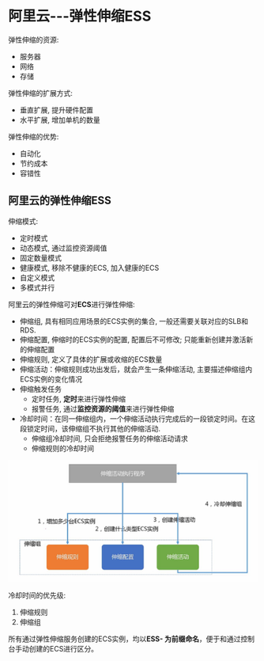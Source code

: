 # 阿里云---弹性伸缩ESS

弹性伸缩的资源:

- 服务器
- 网络
- 存储

弹性伸缩的扩展方式:

- 垂直扩展, 提升硬件配置
- 水平扩展, 增加单机的数量

弹性伸缩的优势:

- 自动化
- 节约成本
- 容错性

## 阿里云的弹性伸缩ESS

伸缩模式:

- 定时模式
- 动态模式, 通过监控资源阈值
- 固定数量模式
- 健康模式, 移除不健康的ECS, 加入健康的ECS
- 自定义模式
- 多模式并行

阿里云的弹性伸缩可对**ECS**进行弹性伸缩:

- 伸缩组, 具有相同应用场景的ECS实例的集合, 一般还需要关联对应的SLB和RDS.
- 伸缩配置, 伸缩时的ECS实例的配置, 配置后不可修改; 只能重新创建并激活新的伸缩配置
- 伸缩规则, 定义了具体的扩展或收缩的ECS数量
- 伸缩活动：伸缩规则成功出发后，就会产生一条伸缩活动, 主要描述伸缩组内ECS实例的变化情况
- 伸缩触发任务
    - 定时任务, **定时**来进行弹性伸缩
    - 报警任务, 通过**监控资源的阈值**来进行弹性伸缩
- 冷却时间：在同一伸缩组内，一个伸缩活动执行完成后的一段锁定时间。在这段锁定时间，该伸缩组不执行其他的伸缩活动.
    - 伸缩组冷却时间, 只会拒绝报警任务的伸缩活动请求
    - 伸缩规则的冷却时间

![](./img/ESS/伸缩流程.jpg)

冷却时间的优先级:

1. 伸缩规则
2. 伸缩组

所有通过弹性伸缩服务创建的ECS实例，均以**ESS- 为前缀命名**，便于和通过控制台手动创建的ECS进行区分。


